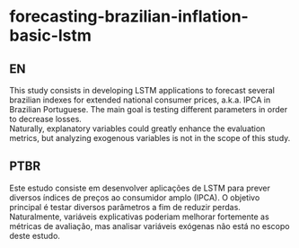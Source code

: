 # forecasting-brazilian-inflation-basic-lstm  
## EN  
This study consists in developing LSTM applications to forecast several brazilian indexes for extended national consumer prices, a.k.a. IPCA in Brazilian Portuguese. The main goal is testing different parameters in order to decrease losses.  
Naturally, explanatory variables could greatly enhance the evaluation metrics, but analyzing exogenous variables is not in the scope of this study.  
  
## PTBR  
Este estudo consiste em desenvolver aplicações de LSTM para prever diversos índices de preços ao consumidor amplo (IPCA). O objetivo principal é testar diversos parâmetros a fim de reduzir perdas.  
Naturalmente, variáveis explicativas poderiam melhorar fortemente as métricas de avaliação, mas analisar variáveis exógenas não está no escopo deste estudo.